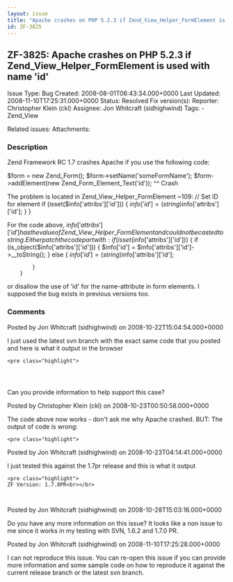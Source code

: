 ```yaml
---
layout: issue
title: "Apache crashes on PHP 5.2.3 if Zend_View_Helper_FormElement is used with name 'id'"
id: ZF-3825
---
```


ZF-3825: Apache crashes on PHP 5.2.3 if Zend\_View\_Helper\_FormElement is used with name 'id'
----------------------------------------------------------------------------------------------

 Issue Type: Bug Created: 2008-08-01T06:43:34.000+0000 Last Updated: 2008-11-10T17:25:31.000+0000 Status: Resolved Fix version(s): 
 Reporter:  Christopher Klein (ckl)  Assignee:  Jon Whitcraft (sidhighwind)  Tags: - Zend\_View
 
 Related issues: 
 Attachments: 
### Description

Zend Framework RC 1.7 crashes Apache if you use the following code:

$form = new Zend\_Form(); $form->setName('someFormName'); $form->addElement(new Zend\_Form\_Element\_Text('id')); ^^ Crash

The problem is located in Zend\_View\_Helper\_FormElement ~109: // Set ID for element if (isset($info['attribs']['id'])) { $info['id'] = (string)$info['attribs']['id']; } }

For the code above, $info['attribs']['id'] has the value of Zend\_View\_Helper\_FormElement and could not be casted to string. Either patch the code part with: if (isset($info['attribs']['id'])) { if (is\_object($info['attribs']['id'])) { $info['id'] = $info['attribs']['id']->\_\_toString(); } else { $info['id'] = (string)$info['attribs']['id'];

 
            }
        } 


or disallow the use of 'id' for the name-attribute in form elements. I supposed the bug exists in previous versions too.

 

 

### Comments

Posted by Jon Whitcraft (sidhighwind) on 2008-10-22T15:04:54.000+0000

I just used the latest svn branch with the exact same code that you posted and here is what it output in the browser

 
    <pre class="highlight">


     
    
    

Can you provide information to help support this case?

 

 

Posted by Christopher Klein (ckl) on 2008-10-23T00:50:58.000+0000

The code above now works - don't ask me why Apache crashed. BUT: The output of code is wrong:

 
    <pre class="highlight">


    
    

 

 

Posted by Jon Whitcraft (sidhighwind) on 2008-10-23T04:14:41.000+0000

I just tested this against the 1.7pr release and this is what it output

 
    <pre class="highlight">
    ZF Version: 1.7.0PR<br></br>

     
    
    

 

 

Posted by Jon Whitcraft (sidhighwind) on 2008-10-28T15:03:16.000+0000

Do you have any more information on this issue? It looks like a non issue to me since it works in my testing with SVN, 1.6.2 and 1.7.0 PR.

 

 

Posted by Jon Whitcraft (sidhighwind) on 2008-11-10T17:25:28.000+0000

I can not reproduce this issue. You can re-open this issue if you can provide more information and some sample code on how to reproduce it against the current release branch or the latest svn branch.

 

 